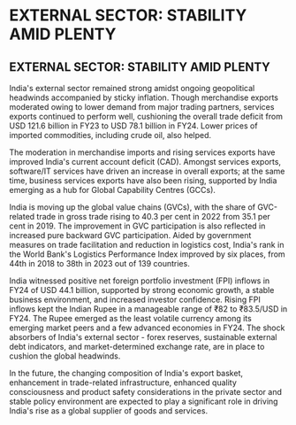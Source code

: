 # EXTERNAL SECTOR: STABILITY AMID PLENTY

## EXTERNAL SECTOR: STABILITY AMID PLENTY

<!-- image -->

India's  external  sector  remained  strong  amidst  ongoing  geopolitical  headwinds accompanied  by  sticky  inflation.  Though  merchandise  exports  moderated  owing  to lower  demand from major trading partners, services  exports  continued  to  perform well, cushioning the overall trade deficit from USD 121.6 billion in FY23 to USD 78.1 billion in FY24. Lower prices of imported commodities, including crude oil, also helped.

The moderation in merchandise imports and rising services exports have improved India's current account deficit (CAD). Amongst services exports, software/IT services have driven an increase in overall exports; at the same time, business services exports have also been rising,  supported  by  India  emerging  as  a  hub  for  Global  Capability Centres (GCCs).

India  is  moving  up  the  global  value  chains  (GVCs),  with  the  share  of  GVC-related trade in gross trade rising to 40.3 per cent in 2022 from 35.1 per cent in 2019. The improvement in GVC participation is also reflected in increased pure backward GVC participation. Aided by government measures on trade facilitation and reduction in logistics cost, India's rank in the World Bank's Logistics Performance Index improved by six places, from 44th in 2018 to 38th in 2023 out of 139 countries.

India witnessed positive net foreign portfolio investment (FPI) inflows in FY24 of USD 44.1  billion,  supported  by  strong  economic  growth,  a  stable  business  environment, and  increased  investor  confidence.  Rising  FPI  inflows  kept  the  Indian  Rupee  in  a manageable  range  of  ₹82  to  ₹83.5/USD  in  FY24.  The  Rupee  emerged  as  the  least volatile  currency  among its emerging market peers and a few advanced economies in  FY24. The shock absorbers of India's external sector - forex reserves, sustainable external debt indicators, and market-determined exchange rate, are in place to cushion the global headwinds.

In  the  future,  the  changing  composition  of  India's  export  basket,  enhancement  in trade-related  infrastructure,  enhanced  quality  consciousness  and  product  safety considerations in the private sector and stable policy environment are expected to play a significant role in driving India's rise as a global supplier of goods and services.